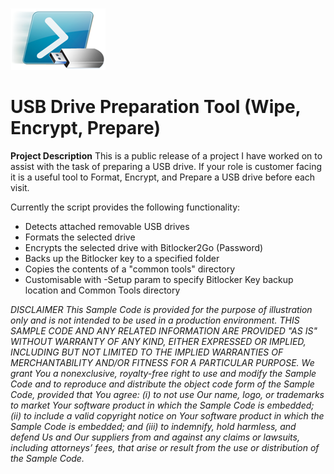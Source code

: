 ![Logo](./docs/USBDriveWipeEncryptAndPrep.png)
# USB Drive Preparation Tool (Wipe, Encrypt, Prepare)

**Project Description**
This is a public release of a project I have worked on to assist with the task of preparing a USB drive. If your role is customer facing it is a useful tool to Format, Encrypt, and Prepare a USB drive before each visit. 

Currently the script provides the following functionality:
* Detects attached removable USB drives
* Formats the selected drive
* Encrypts the selected drive with Bitlocker2Go (Password)
* Backs up the Bitlocker key to a specified folder
* Copies the contents of a "common tools" directory
* Customisable with -Setup param to specify Bitlocker Key backup location and Common Tools directory

_DISCLAIMER
This Sample Code is provided for the purpose of illustration only and is not intended to be used in a production environment.  THIS SAMPLE CODE AND ANY RELATED INFORMATION ARE PROVIDED "AS IS" WITHOUT WARRANTY OF ANY KIND, EITHER EXPRESSED OR IMPLIED, INCLUDING BUT NOT LIMITED TO THE IMPLIED WARRANTIES OF MERCHANTABILITY AND/OR FITNESS FOR A PARTICULAR PURPOSE.  We grant You a nonexclusive, royalty-free right to use and modify the Sample Code and to reproduce and distribute the object code form of the Sample Code, provided that You agree: (i) to not use Our name, logo, or trademarks to market Your software product in which the Sample Code is embedded; (ii) to include a valid copyright notice on Your software product in which the Sample Code is embedded; and (iii) to indemnify, hold harmless, and defend Us and Our suppliers from and against any claims or lawsuits, including attorneys’ fees, that arise or result from the use or distribution of the Sample Code._
